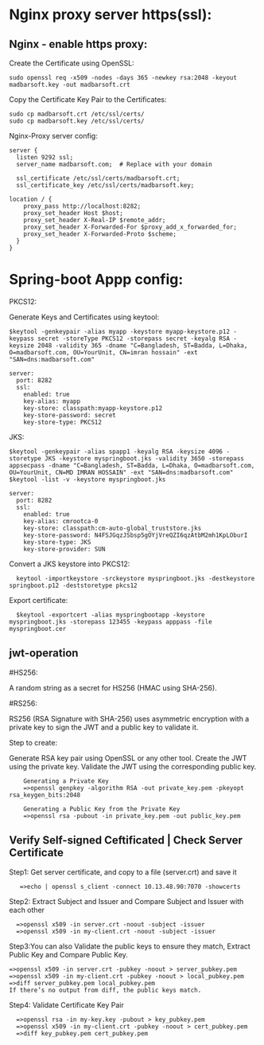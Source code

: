 Nginx proxy server https(ssl):
====================================

Nginx - enable https proxy:
------------------------------------------------

Create the Certificate using OpenSSL:

    sudo openssl req -x509 -nodes -days 365 -newkey rsa:2048 -keyout madbarsoft.key -out madbarsoft.crt


Copy the Certificate Key Pair to the Certificates:

    sudo cp madbarsoft.crt /etc/ssl/certs/
    sudo cp madbarsoft.key /etc/ssl/certs/


Nginx-Proxy server config:

    server {
      listen 9292 ssl;
      server_name madbarsoft.com;  # Replace with your domain
  
      ssl_certificate /etc/ssl/certs/madbarsoft.crt;
      ssl_certificate_key /etc/ssl/certs/madbarsoft.key;
      
    location / {
        proxy_pass http://localhost:8282;
        proxy_set_header Host $host;
        proxy_set_header X-Real-IP $remote_addr;
        proxy_set_header X-Forwarded-For $proxy_add_x_forwarded_for;
        proxy_set_header X-Forwarded-Proto $scheme;
      }
    }

 


Spring-boot Appp config:
=============================================   
  
PKCS12:

Generate Keys and Certificates using keytool:

    $keytool -genkeypair -alias myapp -keystore myapp-keystore.p12 -keypass secret -storeType PKCS12 -storepass secret -keyalg RSA -keysize 2048 -validity 365 -dname "C=Bangladesh, ST=Badda, L=Dhaka, O=madbarsoft.com, OU=YourUnit, CN=imran hossain" -ext "SAN=dns:madbarsoft.com"

    server:
      port: 8282
      ssl:
        enabled: true
        key-alias: myapp
        key-store: classpath:myapp-keystore.p12
        key-store-password: secret
        key-store-type: PKCS12

    
JKS:

    $keytool -genkeypair -alias spapp1 -keyalg RSA -keysize 4096 -storetype JKS -keystore myspringboot.jks -validity 3650 -storepass appsecpass -dname "C=Bangladesh, ST=Badda, L=Dhaka, O=madbarsoft.com, OU=YourUnit, CN=MD IMRAN HOSSAIN" -ext "SAN=dns:madbarsoft.com"
    $keytool -list -v -keystore myspringboot.jks

    server:
      port: 8282
      ssl:
        enabled: true
        key-alias: cmrootca-0
        key-store: classpath:cm-auto-global_truststore.jks
        key-store-password: N4FSJGqzJSbsp5gOYjVreQZI6qzAtbM2mh1KpLOburI
        key-store-type: JKS
        key-store-provider: SUN


Convert a JKS keystore into PKCS12:

      keytool -importkeystore -srckeystore myspringboot.jks -destkeystore springboot.p12 -deststoretype pkcs12


Export certificate:

      $keytool -exportcert -alias myspringbootapp -keystore myspringboot.jks -storepass 123455 -keypass apppass -file myspringboot.cer




jwt-operation
---------------------


#HS256:

  A random string as a secret for HS256 (HMAC using SHA-256). 



#RS256:

  RS256 (RSA Signature with SHA-256) uses asymmetric encryption with a private key to sign the JWT and a public key to validate it.

Step to create:

  Generate RSA key pair using OpenSSL or any other tool.
  Create the JWT using the private key.
  Validate the JWT using the corresponding public key.

        Generating a Private Key
        =>openssl genpkey -algorithm RSA -out private_key.pem -pkeyopt rsa_keygen_bits:2048

        Generating a Public Key from the Private Key
        =>openssl rsa -pubout -in private_key.pem -out public_key.pem



Verify Self-signed Ceftificated | Check Server Certificate
------------------------------------------------------------------

Step1: Get server certificate, and copy to a file (server.crt) and save it

       =>echo | openssl s_client -connect 10.13.48.90:7070 -showcerts

Step2:  Extract Subject and Issuer and Compare Subject and Issuer with each other

      =>openssl x509 -in server.crt -noout -subject -issuer
      =>openssl x509 -in my-client.crt -noout -subject -issuer

Step3:You can also Validate the public keys to ensure they match, Extract Public Key and Compare Public Key.

    =>openssl x509 -in server.crt -pubkey -noout > server_pubkey.pem
    =>openssl x509 -in my-client.crt -pubkey -noout > local_pubkey.pem
    =>diff server_pubkey.pem local_pubkey.pem
    If there’s no output from diff, the public keys match.


Step4: Validate Certificate Key Pair

      =>openssl rsa -in my-key.key -pubout > key_pubkey.pem
      =>openssl x509 -in my-client.crt -pubkey -noout > cert_pubkey.pem
      =>diff key_pubkey.pem cert_pubkey.pem




        
